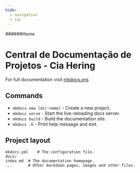 ```yaml
---
hide:
  - navigation
  - toc
---
```


######Home
# Central de Documentação de Projetos - Cia Hering

For full documentation visit [mkdocs.org](https://www.mkdocs.org).

## Commands

* `mkdocs new [dir-name]` - Create a new project.
* `mkdocs serve` - Start the live-reloading docs server.
* `mkdocs build` - Build the documentation site.
* `mkdocs -h` - Print help message and exit.

## Project layout

    mkdocs.yml    # The configuration file.
    docs/
    index.md  # The documentation homepage.
    ...       # Other markdown pages, images and other files.
